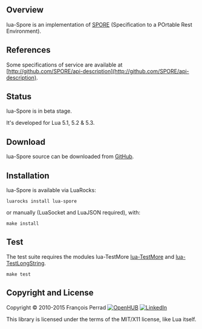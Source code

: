 
## Overview

lua-Spore is an implementation of
[SPORE](http://github.com/SPORE/specifications)
(Specification to a POrtable Rest Environment).

## References

Some specifications of service are available at
[http://github.com/SPORE/api-description](http://github.com/SPORE/api-description).

## Status

lua-Spore is in beta stage.

It's developed for Lua 5.1, 5.2 & 5.3.

## Download

lua-Spore source can be downloaded from
[GitHub](http://github.com/fperrad/lua-Spore/releases/).

## Installation

lua-Spore is available via LuaRocks:

    luarocks install lua-spore

or manually (LuaSocket and LuaJSON required), with:

    make install

## Test

The test suite requires the modules lua-TestMore
[lua-TestMore](http://fperrad.github.io/lua-TestMore/)
and [lua-TestLongString](http://fperrad.github.io/lua-TestLongString).

    make test

## Copyright and License

Copyright © 2010-2015 François Perrad
[![OpenHUB](http://www.openhub.net/accounts/4780/widgets/account_rank.gif)](http://www.openhub.net/accounts/4780?ref=Rank)
[![LinkedIn](http://www.linkedin.com/img/webpromo/btn_liprofile_blue_80x15.gif)](http://www.linkedin.com/in/fperrad)

This library is licensed under the terms of the MIT/X11 license,
like Lua itself.
